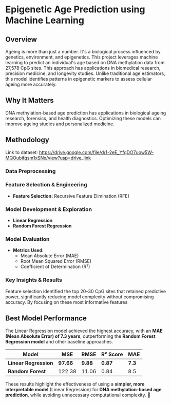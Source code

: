 # Epigenetic Age Prediction using Machine Learning
## Overview
Ageing is more than just a number. It's a biological process influenced by genetics, environment, and epigenetics. This project leverages machine learning to predict an individual's age based on DNA methylation data from 27,578 CpG sites. This approach has applications in biomedical research, precision medicine, and longevity studies. Unlike traditional age estimators, this model identifies patterns in epigenetic markers to assess cellular ageing more accurately.

##  Why It Matters
DNA methylation-based age prediction has applications in biological ageing research, forensics, and health diagnostics. Optimizing these models can improve ageing studies and personalized medicine.

## Methodology
Link to dataset: https://drive.google.com/file/d/1-2eE_YfqDO7uow5W-MQOubifqsm1xSNx/view?usp=drive_link

### Data Preprocessing  

### Feature Selection & Engineering  
- **Feature Selection:** Recursive Feature Elimination (RFE)  

### Model Development & Exploration  
- **Linear Regression**  
- **Random Forest Regression**  

### Model Evaluation  
- **Metrics Used:**  
  - Mean Absolute Error (MAE)  
  - Root Mean Squared Error (RMSE)  
  - Coefficient of Determination (R²)
 
### Key Insights & Results  

Feature selection identified the top 20–30 CpG sites that retained predictive power, significantly reducing model complexity without compromising accuracy. By focusing on these most informative features 
## Best Model Performance  

The Linear Regression model achieved the highest accuracy, with an **MAE (Mean Absolute Error) of 7.3 years**, outperforming the **Random Forest Regression model** and other baseline approaches.  

| Model              | MSE   | RMSE  | R² Score | MAE  |
|--------------------|------|------|----------|------|
| **Linear Regression** | **97.66** | **9.88** | **0.87** | **7.3** |
| **Random Forest** | 122.38 | 11.06 | 0.84 | 8.5 |

These results highlight the effectiveness of using a **simpler, more interpretable model** (Linear Regression) for **DNA methylation-based age prediction**, while avoiding unnecessary computational complexity. 🚀  


